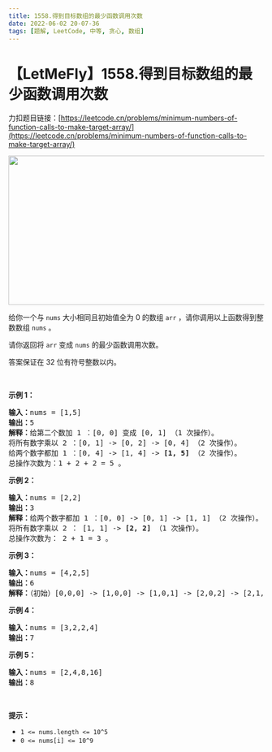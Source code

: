 ```yaml
---
title: 1558.得到目标数组的最少函数调用次数
date: 2022-06-02 20-07-36
tags: [题解, LeetCode, 中等, 贪心, 数组]
---
```


# 【LetMeFly】1558.得到目标数组的最少函数调用次数

力扣题目链接：[https://leetcode.cn/problems/minimum-numbers-of-function-calls-to-make-target-array/](https://leetcode.cn/problems/minimum-numbers-of-function-calls-to-make-target-array/)

<p><img alt="" src="https://assets.leetcode.com/uploads/2020/07/10/sample_2_1887.png" style="height:294px; width:573px" /></p>

<p>给你一个与 <code>nums</code>&nbsp;大小相同且初始值全为 0 的数组 <code>arr</code> ，请你调用以上函数得到整数数组 <code>nums</code>&nbsp;。</p>

<p>请你返回将 <code>arr</code>&nbsp;变成 <code>nums</code>&nbsp;的最少函数调用次数。</p>

<p>答案保证在 32 位有符号整数以内。</p>

<p>&nbsp;</p>

<p><strong>示例 1：</strong></p>

<pre>
<strong>输入：</strong>nums = [1,5]
<strong>输出：</strong>5
<strong>解释：</strong>给第二个数加 1 ：[0, 0] 变成 [0, 1] （1 次操作）。
将所有数字乘以 2 ：[0, 1] -&gt; [0, 2] -&gt; [0, 4] （2 次操作）。
给两个数字都加 1 ：[0, 4] -&gt; [1, 4] -&gt; <strong>[1, 5]</strong> （2 次操作）。
总操作次数为：1 + 2 + 2 = 5 。
</pre>

<p><strong>示例 2：</strong></p>

<pre>
<strong>输入：</strong>nums = [2,2]
<strong>输出：</strong>3
<strong>解释：</strong>给两个数字都加 1 ：[0, 0] -&gt; [0, 1] -&gt; [1, 1] （2 次操作）。
将所有数字乘以 2 ： [1, 1] -&gt; <strong>[2, 2]</strong> （1 次操作）。
总操作次数为： 2 + 1 = 3 。
</pre>

<p><strong>示例 3：</strong></p>

<pre>
<strong>输入：</strong>nums = [4,2,5]
<strong>输出：</strong>6
<strong>解释：</strong>（初始）[0,0,0] -&gt; [1,0,0] -&gt; [1,0,1] -&gt; [2,0,2] -&gt; [2,1,2] -&gt; [4,2,4] -&gt; <strong>[4,2,5] </strong>（nums 数组）。
</pre>

<p><strong>示例 4：</strong></p>

<pre>
<strong>输入：</strong>nums = [3,2,2,4]
<strong>输出：</strong>7
</pre>

<p><strong>示例 5：</strong></p>

<pre>
<strong>输入：</strong>nums = [2,4,8,16]
<strong>输出：</strong>8
</pre>

<p>&nbsp;</p>

<p><strong>提示：</strong></p>

<ul>
	<li><code>1 &lt;= nums.length &lt;= 10^5</code></li>
	<li><code>0 &lt;= nums[i] &lt;= 10^9</code></li>
</ul>


    
